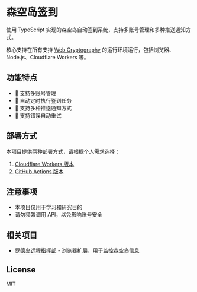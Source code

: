 # 森空岛签到

使用 TypeScript 实现的森空岛自动签到系统，支持多账号管理和多种推送通知方式。

核心支持在所有支持 [Web Cryptography](https://caniuse.com/cryptography) 的运行环境运行，包括浏览器、Node.js、Cloudflare Workers 等。

## 功能特点

- 🌟 支持多账号管理
- 🤖 自动定时执行签到任务
- 📱 支持多种推送通知方式
- 🔄 支持错误自动重试

## 部署方式

本项目提供两种部署方式，请根据个人需求选择：

1. [Cloudflare Workers 版本](./apps/cloudflare/README.md)
2. [GitHub Actions 版本](./.github/workflows/README.md)


## 注意事项

- 本项目仅用于学习和研究目的
- 请勿频繁调用 API，以免影响账号安全

## 相关项目

- [罗德岛远程指挥部](https://github.com/enpitsuLin/rhodes-headquarters) - 浏览器扩展，用于监控森空岛信息

## License

MIT

